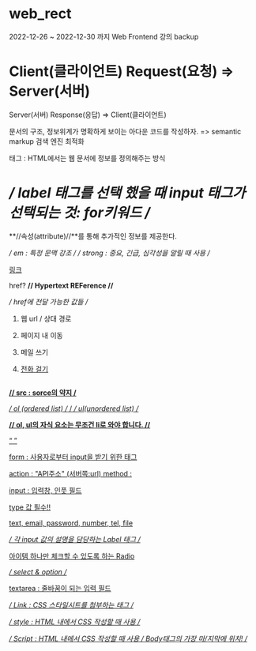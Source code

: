 # web_rect

2022-12-26 ~ 2022-12-30 까지 Web Frontend 강의 backup

# Client(클라이언트) Request(요청) => Server(서버)
Server(서버) Response(응답) => Client(클라이언트)

문서의 구조, 정보위계가 명확하게 보이는 아다운 코드를 작성하자. => semantic markup
검색 엔진 최적화

태그 : HTML에서는 웹 문서에 정보를 정의해주는 방식

# */ label 태그를 선택 했을 때 input 태그가 선택되는 것: for키워드 /*

**//속성(attribute)//**를 통해 추가적인 정보를 제공한다.

*/ em : 특정 문맥 강조 /*
*/ strong : 중요, 긴급, 심각성을 알릴 때 사용 /*

<a href = "#"> 링크 </a>

href? 
**// Hypertext REFerence //**


*/ href에 전달 가능한 값들 /*

1. 웹 url / 상대 경로 
<a href = "주소"> </a>

2. 페이지 내 이동
<a href = "#id"> </a>

3. 메일 쓰기 
<a href = "mailto:메일 주소">

4. 전화 걸기 
<a href = "tel:전화번호">


<img src = "" alt="">

**// src : sorce의 약지 /**

*/ ol (ordered list) /* / */ ul(unordered list) /*

**// ol, ul의 자식 요소는 무조건 li로 와야 합니다. //**

<q> </q>

form : 사용자로부터 input을 받기 위한 태그

<form action = "" method = ""> </form>

action : "API주소" (서버쪽:url)
method : 

input : 입력창, 인풋 필드

type 값 필수!!

text, email, password, number, tel, file

*/ 각 input 값의 설명을 담당하는 Label 태그 /*

아이템 하나만 체크할 수 있도록 하는 Radio

*/ select & option /*

textarea : 줄바꿈이 되는 입력 필드

*/ Link : CSS 스타일시트를 첨부하는 태그 /*

*/ style : HTML 내에서 CSS 작성할 때 사용 /*

*/ Script : HTML 내에서 CSS 작성할 때 사용 / Body태그의 가장 마/지막에 위치! /*
